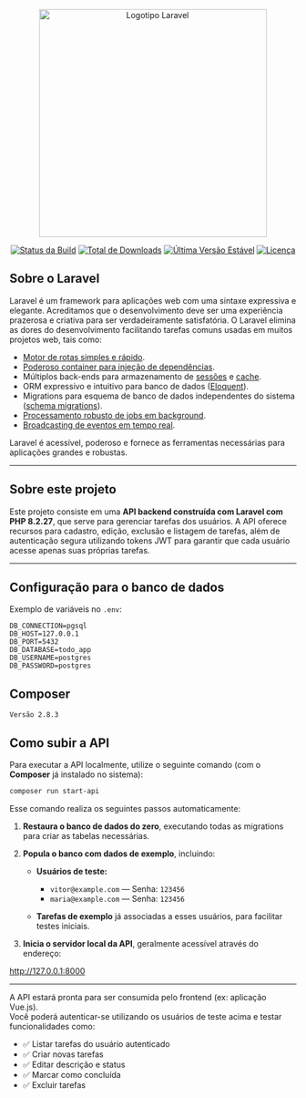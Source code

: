 <p align="center"><a href="https://laravel.com" target="_blank"><img src="https://raw.githubusercontent.com/laravel/art/master/logo-lockup/5%20SVG/2%20CMYK/1%20Full%20Color/laravel-logolockup-cmyk-red.svg" width="400" alt="Logotipo Laravel"></a></p>

<p align="center">
<a href="https://github.com/laravel/framework/actions"><img src="https://github.com/laravel/framework/workflows/tests/badge.svg" alt="Status da Build"></a>
<a href="https://packagist.org/packages/laravel/framework"><img src="https://img.shields.io/packagist/dt/laravel/framework" alt="Total de Downloads"></a>
<a href="https://packagist.org/packages/laravel/framework"><img src="https://img.shields.io/packagist/v/laravel/framework" alt="Última Versão Estável"></a>
<a href="https://packagist.org/packages/laravel/framework"><img src="https://img.shields.io/packagist/l/laravel/framework" alt="Licença"></a>
</p>

## Sobre o Laravel

Laravel é um framework para aplicações web com uma sintaxe expressiva e elegante. Acreditamos que o desenvolvimento deve ser uma experiência prazerosa e criativa para ser verdadeiramente satisfatória. O Laravel elimina as dores do desenvolvimento facilitando tarefas comuns usadas em muitos projetos web, tais como:

-   [Motor de rotas simples e rápido](https://laravel.com/docs/routing).
-   [Poderoso container para injeção de dependências](https://laravel.com/docs/container).
-   Múltiplos back-ends para armazenamento de [sessões](https://laravel.com/docs/session) e [cache](https://laravel.com/docs/cache).
-   ORM expressivo e intuitivo para banco de dados ([Eloquent](https://laravel.com/docs/eloquent)).
-   Migrations para esquema de banco de dados independentes do sistema ([schema migrations](https://laravel.com/docs/migrations)).
-   [Processamento robusto de jobs em background](https://laravel.com/docs/queues).
-   [Broadcasting de eventos em tempo real](https://laravel.com/docs/broadcasting).

Laravel é acessível, poderoso e fornece as ferramentas necessárias para aplicações grandes e robustas.

---

## Sobre este projeto

Este projeto consiste em uma **API backend construída com Laravel com PHP 8.2.27**, que serve para gerenciar tarefas dos usuários. A API oferece recursos para cadastro, edição, exclusão e listagem de tarefas, além de autenticação segura utilizando tokens JWT para garantir que cada usuário acesse apenas suas próprias tarefas.

---

## Configuração para o banco de dados

Exemplo de variáveis no `.env`:

```env
DB_CONNECTION=pgsql
DB_HOST=127.0.0.1
DB_PORT=5432
DB_DATABASE=todo_app
DB_USERNAME=postgres
DB_PASSWORD=postgres

```

## Composer

```env
Versão 2.8.3
```

## Como subir a API

Para executar a API localmente, utilize o seguinte comando (com o **Composer** já instalado no sistema):

```bash
composer run start-api

```

Esse comando realiza os seguintes passos automaticamente:

1. **Restaura o banco de dados do zero**, executando todas as migrations para criar as tabelas necessárias.

2. **Popula o banco com dados de exemplo**, incluindo:

    - **Usuários de teste:**

        - `vitor@example.com` — Senha: `123456`
        - `maria@example.com` — Senha: `123456`

    - **Tarefas de exemplo** já associadas a esses usuários, para facilitar testes iniciais.

3. **Inicia o servidor local da API**, geralmente acessível através do endereço:

http://127.0.0.1:8000

---

A API estará pronta para ser consumida pelo frontend (ex: aplicação Vue.js).  
Você poderá autenticar-se utilizando os usuários de teste acima e testar funcionalidades como:

-   ✅ Listar tarefas do usuário autenticado
-   ✅ Criar novas tarefas
-   ✅ Editar descrição e status
-   ✅ Marcar como concluída
-   ✅ Excluir tarefas
